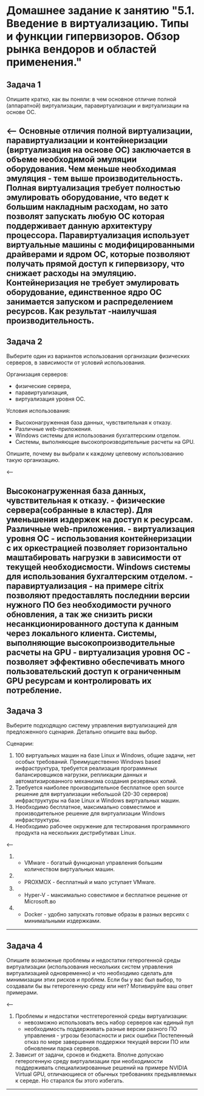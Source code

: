 # Домашнее задание к занятию "5.1. Введение в виртуализацию. Типы и функции гипервизоров. Обзор рынка вендоров и областей применения."
## Задача 1

Опишите кратко, как вы поняли: в чем основное отличие полной (аппаратной) виртуализации, паравиртуализации и виртуализации на основе ОС.

<--
Основные отличия полной виртуализации, паравиртуализации и контейнеризации (виртуализация на основе ОС) заключается в объеме необходимой эмуляции оборудования. Чем меньше необходимая эмуляция - тем выше производительность.
Полная виртуализация требует полностью эмулировать оборудование, что ведет к большим накладным расходам, но зато позволят запускать любую ОС которая поддерживает данную архитектуру процессора. 
Паравиртуализация использует виртуальные машины с модифицированными драйверами и ядром ОС, которые позволяют получать прямой доступ к гипервизору, что снижает расходы на эмуляцию. 
Контейнеризация не требует эмулировать оборудование, единственное ядро ОС занимается запуском и распределением ресурсов. Как результат -наилучшая производительность.
----
## Задача 2

Выберите один из вариантов использования организации физических серверов, в зависимости от условий использования.

Организация серверов:
- физические сервера,
- паравиртуализация,
- виртуализация уровня ОС.

Условия использования:
- Высоконагруженная база данных, чувствительная к отказу.
- Различные web-приложения.
- Windows системы для использования бухгалтерским отделом.
- Системы, выполняющие высокопроизводительные расчеты на GPU.

Опишите, почему вы выбрали к каждому целевому использованию такую организацию.

<--

Высоконагруженная база данных, чувствительная к отказу. - физические сервера(собранные в кластер). Для уменьшения издержек на доступ к ресурсам.
Различные web-приложения. - виртуализация уровня ОС - использования контейнеризации с их оркестрацией позволяет горизонтально маштабировать нагрузки в зависимости от текущей необходисмости.
Windows системы для использования бухгалтерским отделом. - паравиртуализация - на примере citrix позволяют предоставлять последнии версии нужного ПО без необходимости ручного обновления, а так же снизить риски несанкционированного доступа к данным через локального клиента.
Системы, выполняющие высокопроизводительные расчеты на GPU - виртуализация уровня ОС - позволяет эффективно обеспечивать много пользовательский доступ к ограниченным GPU ресурсам и контролировать их потребление.
----
## Задача 3

Выберите подходящую систему управления виртуализацией для предложенного сценария. Детально опишите ваш выбор.

Сценарии:

1. 100 виртуальных машин на базе Linux и Windows, общие задачи, нет особых требований. Преимущественно Windows based инфраструктура, требуется реализация программных балансировщиков нагрузки, репликации данных и автоматизированного механизма создания резервных копий.
2. Требуется наиболее производительное бесплатное open source решение для виртуализации небольшой (20-30 серверов) инфраструктуры на базе Linux и Windows виртуальных машин.
3. Необходимо бесплатное, максимально совместимое и производительное решение для виртуализации Windows инфраструктуры.
4. Необходимо рабочее окружение для тестирования программного продукта на нескольких дистрибутивах Linux.

<--
1. - VMware - богатый функционал управления большим количеством виртуальных машин.
2. - PROXMOX - бесплатный и мало уступает VMware.
3. - Hyper-V - максимально совестимое и бесплатное решение от Microsoft.во 
4. - Docker - удобно запускать готовые образы в разных версиях с минимальными издержками.

----
## Задача 4

Опишите возможные проблемы и недостатки гетерогенной среды виртуализации (использования нескольких систем управления виртуализацией одновременно) и что необходимо сделать для минимизации этих рисков и проблем. 
Если бы у вас был выбор, то создавали бы вы гетерогенную среду или нет? Мотивируйте ваш ответ примерами.

<--
1. Проблемы и недостатки честгетерогенной среды виртуализации:
   - невозможно использовать весь набор серверов как единый пул
   - необходимость поддерживать разные версии разного ПО управления - угрозы безопасности и риск ошибки
Постепенный отказ по мере завершения поддержки текущей версии ПО или обновлении парка серверов.
2. Зависит от задачи, сроков и бюджета. Вполне допускаю гетерогенную среду виртуализации при необходимости поддерживать специализированные решений на примере NVIDIA Virtual GPU, отличающиеся от обычных требованиях предъявляемых к середе. 
Но старался бы этого избегать.
----